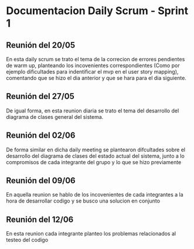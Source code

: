 # Documentacion Daily Scrum - Sprint 1

## Reunión del 20/05
En esta daily scrum se trato el tema de la correcion de errores pendientes de warm up, planteando los incovenientes correspondientes (Como por ejemplo dificultades para indentificar el mvp en el user story mapping), comentando que se hizo el dia anterior y que se hara para el dia siguiente.

## Reunión del 27/05
De igual forma, en esta reunion diaria se trato el tema del desarrollo del diagrama de clases general del sistema.

## Reunión del 02/06
De forma similar en dicha daily meeting se plantearon difcultades sobre el desarrollo del diagrama de clases del estado actual del sistema, junto a lo compromisos de cada integrante del grupo y lo que se hizo previamente

## Reunión del 09/06
En aquella reunion se hablo de los incovenientes de cada integrantes a la hora de desarrollar codigo y se busco una solucion en conjunto

## Reunión del 12/06
En esta reunion cada integrante planteo los problemas relacionados al testeo del codigo


